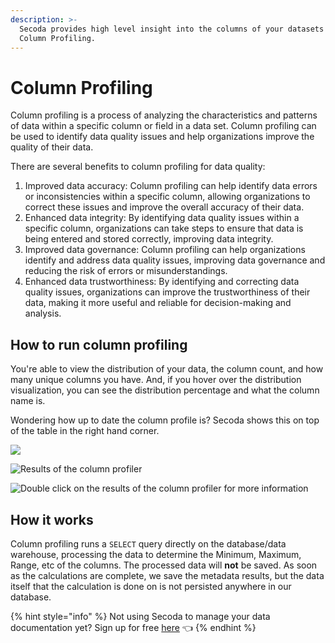 ```yaml
---
description: >-
  Secoda provides high level insight into the columns of your datasets with
  Column Profiling.
---
```


# Column Profiling

Column profiling is a process of analyzing the characteristics and patterns of data within a specific column or field in a data set. Column profiling can be used to identify data quality issues and help organizations improve the quality of their data.

There are several benefits to column profiling for data quality:

1. Improved data accuracy: Column profiling can help identify data errors or inconsistencies within a specific column, allowing organizations to correct these issues and improve the overall accuracy of their data.
2. Enhanced data integrity: By identifying data quality issues within a specific column, organizations can take steps to ensure that data is being entered and stored correctly, improving data integrity.
3. Improved data governance: Column profiling can help organizations identify and address data quality issues, improving data governance and reducing the risk of errors or misunderstandings.
4. Enhanced data trustworthiness: By identifying and correcting data quality issues, organizations can improve the trustworthiness of their data, making it more useful and reliable for decision-making and analysis.

## **How to run column profiling** <a href="#h_3a4bfd6458" id="h_3a4bfd6458"></a>

You're able to view the distribution of your data, the column count, and how many unique columns you have. And, if you hover over the distribution visualization, you can see the distribution percentage and what the column name is.

Wondering how up to date the column profile is? Secoda shows this on top of the table in the right hand corner.

![](https://secoda-public-media-assets.s3.amazonaws.com/Group%20824%20\(1\).png)

![Results of the column profiler](https://secoda-public-media-assets.s3.amazonaws.com/Screen%20Shot%202022-08-10%20at%2010.38.38%20AM.png)

![Double click on the results of the column profiler for more information](https://secoda-public-media-assets.s3.amazonaws.com/Screen%20Shot%202022-08-10%20at%2010.38.45%20AM.png)

## How it works

Column profiling runs a `SELECT` query directly on the database/data warehouse, processing the data to determine the Minimum, Maximum, Range, etc of the columns. The processed data will **not** be saved. As soon as the calculations are complete, we save the metadata results, but the data itself that the calculation is done on is not persisted anywhere in our database.

{% hint style="info" %}
Not using Secoda to manage your data documentation yet? Sign up for free [here](http://app.secoda.co/) 👈
{% endhint %}
